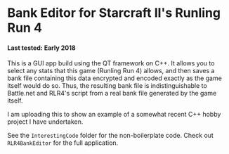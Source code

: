 # Bank Editor for Starcraft II's Runling Run 4

#### Last tested: Early 2018

This is a GUI app build using the QT framework on C++.  It allows you to select any stats that this game (Runling Run 4) allows, and then saves a bank file containing this data encrypted and encoded exactly as the game itself would do so.  Thus, the resulting bank file is indistinguishable to Battle.net and RLR4's script from a real bank file generated by the game itself.

I am uploading this to show an example of a somewhat recent C++ hobby project I have undertaken.

See the `InterestingCode` folder for the non-boilerplate code.  Check out `RLR4BankEditor` for the full application.
